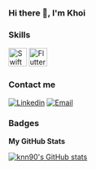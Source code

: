 ### Hi there 👋, I'm Khoi

### Skills

<p align="left">
<a href="https://developer.apple.com/swift/" target="_blank" rel="noreferrer"><img src="https://raw.githubusercontent.com/danielcranney/readme-generator/main/public/icons/skills/swift-colored.svg" width="36" height="36" alt="Swift" /></a>
<a href="https://flutter.dev/" target="_blank" rel="noreferrer"><img src="https://raw.githubusercontent.com/danielcranney/readme-generator/main/public/icons/skills/flutter-colored.svg" width="36" height="36" alt="Flutter" /></a>
</p>

### Contact me
[![Linkedin](https://img.shields.io/badge/linkedin-%230077B5.svg?&style=for-the-badge&logo=linkedin&logoColor=white)](https://www.linkedin.com/in/khoi-nguyen-ios)
[![Email](https://img.shields.io/badge/gmail-%23EA4335.svg?&style=for-the-badge&logo=gmail&logoColor=white)](mailto:nguyenkhoi2190@gmail.com)

### Badges

<b>My GitHub Stats</b>

<a href="http://www.github.com/knn90"><img src="https://github-readme-stats.vercel.app/api?username=knn90&show_icons=true&hide=&count_private=true&title_color=0891b2&text_color=ffffff&icon_color=0891b2&bg_color=1c1917&hide_border=true&show_icons=true" alt="knn90's GitHub stats" /></a>

